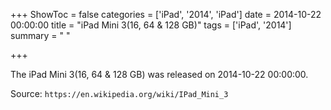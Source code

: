 +++
ShowToc = false
categories = ['iPad', '2014', 'iPad']
date = 2014-10-22 00:00:00
title = "iPad Mini 3(16, 64 & 128 GB)"
tags = ['iPad', '2014']
summary = " "

+++

The iPad Mini 3(16, 64 & 128 GB) was released on 2014-10-22 00:00:00.

Source: `https://en.wikipedia.org/wiki/IPad_Mini_3`
